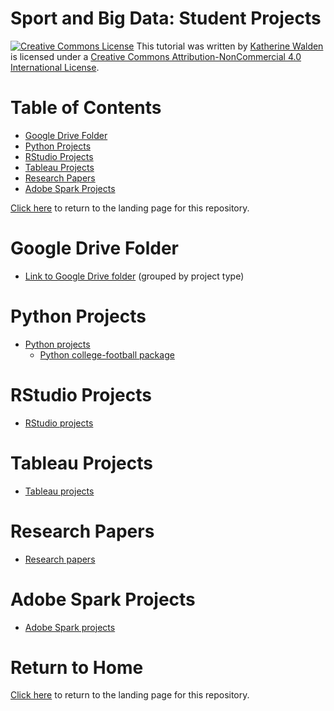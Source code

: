 # Sport and Big Data: Student Projects

<a href="http://creativecommons.org/licenses/by-nc/4.0/" rel="license"><img style="border-width: 0;" src="https://i.creativecommons.org/l/by-nc/4.0/88x31.png" alt="Creative Commons License" /></a>
This tutorial was written by <a href="https://github.com/kwaldenphd">Katherine Walden</a> is licensed under a <a href="http://creativecommons.org/licenses/by-nc/4.0/" rel="license">Creative Commons Attribution-NonCommercial 4.0 International License</a>.

# Table of Contents

- [Google Drive Folder](#google-drive-folder)
- [Python Projects](#python-projects)
- [RStudio Projects](#rstudio-projects)
- [Tableau Projects](#tableau-projects)
- [Research Papers](#research-papers)
- [Adobe Spark Projects](#adobe-spark-projects)
 
[Click here](https://github.com/kwaldenphd/sport-data-resources) to return to the landing page for this repository.

# Google Drive Folder
* [Link to Google Drive folder](https://drive.google.com/drive/folders/1UgRDyHq2czAxlpRtrDKv5jTWvqAeWhU_?usp=sharing) (grouped by project type)

# Python Projects
* [Python projects](https://drive.google.com/drive/folders/1S2d8O_tWGu8xpylGPuqr1lWcLcVrCB0g?usp=sharing) 
    * [Python college-football package](https://github.com/zsurma/college-football)

# RStudio Projects
* [RStudio projects](https://drive.google.com/drive/folders/1OkIcgzZKBkBZryObbwTRrrg3TEgfrsYf?usp=sharing) 

# Tableau Projects
* [Tableau projects](https://drive.google.com/drive/folders/14ClYUC-Q-TYgMZEu5wZX3W1Wmq9yDV2I?usp=sharing) 

# Research Papers
* [Research papers](https://drive.google.com/drive/folders/1rGYhoBdWnkkhD48J4V4uecTQVbpmVfFI?usp=sharing)

# Adobe Spark Projects
* [Adobe Spark projects](https://docs.google.com/document/d/1VcMrk93vcm0Nf5aSX5YSrfiiuocBiSvHHImI3V_6j4s/edit?usp=sharing)

# Return to Home
[Click here](https://github.com/kwaldenphd/sport-data-resources) to return to the landing page for this repository.
